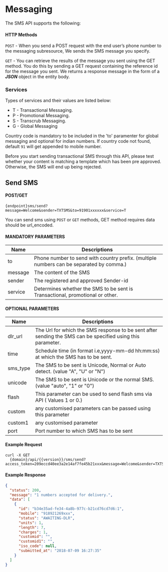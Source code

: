 # Messaging

The SMS API supports the following:

#### HTTP Methods 

`POST` - When you send a POST request with the end user’s phone number to the messaging subresource, We sends the SMS message you specify.

`GET` - You can retrieve the results of the message you sent using the GET method. You do this by sending a GET request containing the reference id for the message you sent. We returns a response message in the form of a *__JSON__* object in the entity body.

### Services

Types of services and their values are listed below:

* T - Transactional Messaging.
* P - Promotional Messaging.
* S - Transcrub Messaging.
* G - Global Messaging

Country code is mandatory to be included in the 'to' paramenter for global messaging and optional for indian numbers. If country code not found, default `91` will get appended to mobile number.

Before you start sending transactional SMS through this API, please test whether your content is matching a template which has been pre approved. Otherwise, the SMS will end up being rejected.

## Send SMS

#### POST/GET

```
{endpoint}sms/send?message=Welcome&sender=TXTSMS&to=91901xxxxxx&service=T
```

You can send sms using `POST` or `GET` methods, GET method requires data should be url_encoded.


####  MANDATORY PARAMETERS

| Name     | Descriptions |
|----------|--------------|
| to | Phone number to send with country prefix. (multiple numbers can be separated by comma.) |
| message | The content of the SMS |
| sender | The registered and approved Sender-id |
| service | Determines whether the SMS to be sent is Transactional, promotional or other. |


####  OPTIONAL PARAMETERS


| Name     | Descriptions |
|----------|--------------|
| dlr_url | The Url for which the SMS response to be sent after sending the SMS can be specified using this parameter. |
| time |  Schedule time (in format i.e,yyyy-mm-dd hh:mm:ss) at which the SMS has to be sent. |
| sms_type | The SMS to be sent is Unicode, Normal or Auto detect. (value "A", "U" or "N") |
| unicode | The SMS to be sent is Unicode or the normal SMS. (value "auto", "1" or "0") |
| flash | This parameter can be used to send flash sms via API ( Values 1 or 0.) |
| custom | any customised parameters can be passed  using this parameter |
| custom1 | any customised parameter |
| port | Port number to which SMS has to be sent |

#### Example Request

```
curl -X GET
  {domain}/api/{{version}}/sms/send?access_token=209eccd40ee3a2e14af7fe45b21xxx&message=Welcome&sender=TXTSMS&to=91901xxxxxx&service=T
```

#### Example Response

```json
{
  "status": 200,
  "message": "1 numbers accepted for delivery.",
  "data": [
    {
      "id": "b34e35ad-fe34-4a8b-977c-b21cd76cd7d6:1",
      "mobile": "918921269xxx",
      "status": "AWAITING-DLR",
      "units": 1,
      "length": 7,
      "charges": 1,
      "customid": "",
      "customid1": "",
      "iso_code": null,
      "submitted_at": "2018-07-09 16:27:35"
    }
  ]
}
```